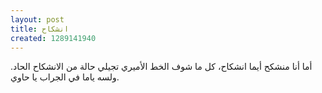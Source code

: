 ```yaml
---
layout: post
title: انشكاح
created: 1289141940
---
```

أما أنا منشكح أيما انشكاح، كل ما شوف الخط الأميري تجيلي حالة من الانشكاح الحاد. ولسه ياما في الجراب يا حاوي.
